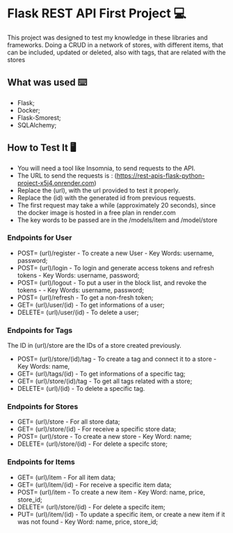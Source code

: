 # Flask REST API First Project 💻

This project was designed to test my knowledge in these libraries and frameworks.</a>
Doing a CRUD in a network of stores, with different items, that can be included, updated or deleted, also with tags, that are related with the stores </a>

## What was used ⌨️

* Flask;
* Docker; 
* Flask-Smorest; 
* SQLAlchemy; 

## How to Test It 🖥️

- You will need a tool like Insomnia, to send requests to the API.
- The URL to send the requests is : (https://rest-apis-flask-python-project-x5j4.onrender.com)
- Replace the (url), with the url provided to test it properly.
- Replace the (id) with the generated id from previous requests.
- The first request may take a while (approximately 20 seconds), since the docker image is hosted in a free plan in render.com
- The key words to be passed are in the /models/item and /model/store

 ### Endpoints for User

 * POST= (url)/register - To create a new User - Key Words: username, password;
 * POST= (url)/login - To login and generate access tokens and refresh tokens - Key Words: username, password;
 * POST= (url)/logout - To put a user in the block list, and revoke the tokens - - Key Words: username, password;
 * POST= (url)/refresh - To get a non-fresh token;
 * GET= (url)/user/(id) - To get informations of a user;
 * DELETE= (url)/user/(id) - To delete a user;

### Endpoints for Tags
The ID in (url)/store are the IDs of a store created previously.

 * POST= (url)/store/(id)/tag - To create a tag and connect it to a store - Key Words: name,
 * GET= (url)/tags/(id) - To get informations of a specific tag;
 * GET= (url)/store/(id)/tag - To get all tags related with a store;
 * DELETE= (url)/(id) - To delete a specific tag.


 ### Endpoints for Stores

 * GET= (url)/store - For all store data;
 * GET= (url)/store/(id) - For receive a specific store data;
 * POST= (url)/store - To create a new store - Key Word: name;
 * DELETE= (url)/store/(id) - For delete a specifc store;

 ### Endpoints for Items

 * GET= (url)/item - For all item data;
 * GET= (url)/item/(id) - For receive a specific item data;
 * POST= (url)/item - To create a new item - Key Word: name, price, store_id;
 * DELETE= (url)/store/(id) - For delete a specifc item;
 * PUT= (url)/item/(id) - To update a specific item, or create a new item if it was not found - Key Word: name, price, store_id;
